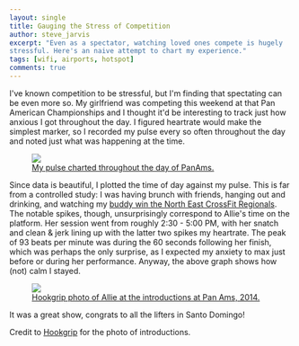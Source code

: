 ```yaml
---
layout: single
title: Gauging the Stress of Competition
author: steve_jarvis
excerpt: "Even as a spectator, watching loved ones compete is hugely
stressful. Here's an naive attempt to chart my experience."
tags: [wifi, airports, hotspot]
comments: true
---
```


I've known competition to be stressful, but I'm finding that spectating can be even more so. My girlfriend was competing this weekend at that Pan American Championships and I thought it'd be interesting to track just how anxious I got throughout the day. I figured heartrate would make the simplest marker, so I recorded my pulse every so often throughout the day and noted just what was happening at the time.

<figure>
    <a href="../images/panamPulse.png"><img src="../images/panamPulse.png"></a>
    <figcaption><a href="../images/panamPulse.png" title="Pulse throughout the day of panams">
    My pulse charted throughout the day of PanAms.</a></figcaption>
</figure>

Since data is beautiful, I plotted the time of day against my pulse. This is far from a controlled study: I was having brunch with friends, hanging out and drinking, and watching my <a href="http://www.red-line-gear.com/matfraser/" target="_blank" >buddy win the North East CrossFit Regionals</a>. The notable spikes, though, unsurprisingly correspond to Allie's time on the platform. Her session went from roughly 2:30 - 5:00 PM, with her snatch and clean & jerk lining up with the latter two spikes my heartrate. The peak of 93 beats per minute was during the 60 seconds following her finish, which was perhaps the only surprise, as I expected my anxiety to max just before or during her performance. Anyway, the above graph shows how (not) calm I stayed.

<figure>
    <a href="../images/al_panams2014.jpg"><img src="../images/al_panams2014.jpg"></a>
    <figcaption><a href="../images/al_panams2014.jpg" title="panams intros">
    Hookgrip photo of Allie at the introductions at Pan Ams, 2014.</a></figcaption>
</figure>

It was a great show, congrats to all the lifters in Santo Domingo!

Credit to <a href="http://hookgrip.com" target="_blank">Hookgrip</a> for the photo of introductions.
